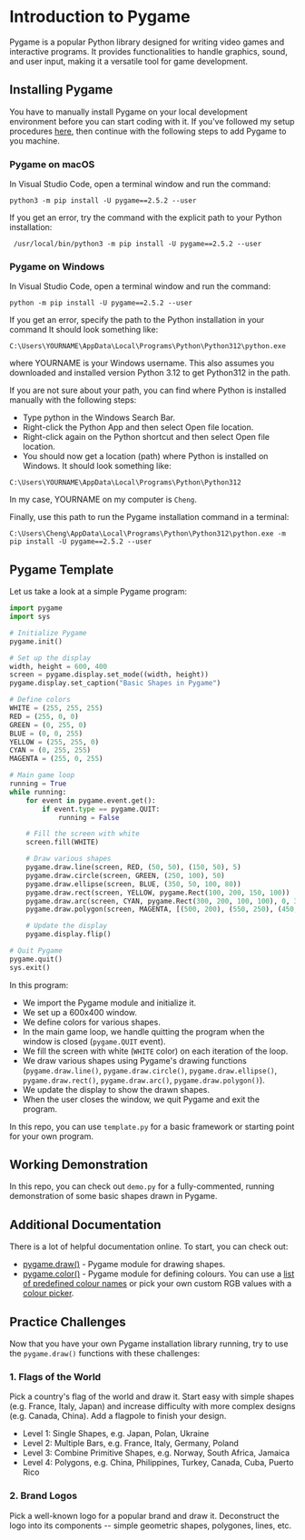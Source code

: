# Introduction to Pygame

Pygame is a popular Python library designed for writing video games and interactive programs. It provides functionalities to handle graphics, sound, and user input, making it a versatile tool for game development.

## Installing Pygame
You have to manually install Pygame on your local development environment before you can start coding with it. If you've followed my setup procedures [here](https://docs.google.com/document/d/140jEi-QY2gCjiQ8Qbi7BuEOaEHQ6UFc0riZlkPmict4), then continue with the following steps to add Pygame to you machine.

### Pygame on macOS
In Visual Studio Code, open a terminal window and run the command:

```
python3 -m pip install -U pygame==2.5.2 --user
```

If you get an error, try the command with the explicit path to your Python installation:

```
 /usr/local/bin/python3 -m pip install -U pygame==2.5.2 --user
 ```

### Pygame on Windows
In Visual Studio Code, open a terminal window and run the command:

```
python -m pip install -U pygame==2.5.2 --user
```

If you get an error, specify the path to the Python installation in your command It should look something like:

```
C:\Users\YOURNAME\AppData\Local\Programs\Python\Python312\python.exe
```

where YOURNAME is your Windows username. This also assumes you downloaded and installed version Python 3.12 to get Python312 in the path. 

If you are not sure about your path, you can find where Python is installed manually with the following steps:

- Type python in the Windows Search Bar.
- Right-click the Python App and then select Open file location.
- Right-click again on the Python shortcut and then select Open file location.
- You should now get a location (path) where Python is installed on Windows. It should look something like: 

```
C:\Users\YOURNAME\AppData\Local\Programs\Python\Python312 
```

In my case, YOURNAME on my computer is `Cheng`.

Finally, use this path to run the Pygame installation command in a terminal:

```
C:\Users\Cheng\AppData\Local\Programs\Python\Python312\python.exe -m pip install -U pygame==2.5.2 --user
```

## Pygame Template
Let us take a look at a simple Pygame program:

```python
import pygame
import sys

# Initialize Pygame
pygame.init()

# Set up the display
width, height = 600, 400
screen = pygame.display.set_mode((width, height))
pygame.display.set_caption("Basic Shapes in Pygame")

# Define colors
WHITE = (255, 255, 255)
RED = (255, 0, 0)
GREEN = (0, 255, 0)
BLUE = (0, 0, 255)
YELLOW = (255, 255, 0)
CYAN = (0, 255, 255)
MAGENTA = (255, 0, 255)

# Main game loop
running = True
while running:
    for event in pygame.event.get():
        if event.type == pygame.QUIT:
            running = False

    # Fill the screen with white
    screen.fill(WHITE)

    # Draw various shapes
    pygame.draw.line(screen, RED, (50, 50), (150, 50), 5)
    pygame.draw.circle(screen, GREEN, (250, 100), 50)
    pygame.draw.ellipse(screen, BLUE, (350, 50, 100, 80))
    pygame.draw.rect(screen, YELLOW, pygame.Rect(100, 200, 150, 100))
    pygame.draw.arc(screen, CYAN, pygame.Rect(300, 200, 100, 100), 0, 3.14)
    pygame.draw.polygon(screen, MAGENTA, [(500, 200), (550, 250), (450, 250)])

    # Update the display
    pygame.display.flip()

# Quit Pygame
pygame.quit()
sys.exit()
```

In this program:

- We import the Pygame module and initialize it.
- We set up a 600x400 window.
- We define colors for various shapes.
- In the main game loop, we handle quitting the program when the window is closed (`pygame.QUIT` event).
- We fill the screen with white (`WHITE` color) on each iteration of the loop.
- We draw various shapes using Pygame's drawing functions (`pygame.draw.line()`, `pygame.draw.circle()`, `pygame.draw.ellipse()`, `pygame.draw.rect()`, `pygame.draw.arc()`, `pygame.draw.polygon()`).
- We update the display to show the drawn shapes.
- When the user closes the window, we quit Pygame and exit the program.

In this repo, you can use `template.py` for a basic framework or starting point for your own program. 

## Working Demonstration
In this repo, you can check out `demo.py` for a fully-commented, running demonstration of some basic shapes drawn in Pygame.

## Additional Documentation
There is a lot of helpful documentation online. To start, you can check out:
- [pygame.draw()](https://www.pygame.org/docs/ref/draw.html) - Pygame module for drawing shapes.
- [pygame.color()](https://www.pygame.org/docs/ref/color.html) - Pygame module for defining colours. You can use a [list of predefined colour names](https://www.pygame.org/docs/ref/color_list.html) or pick your own custom RGB values with a [colour picker](https://rgbcolorpicker.com/).


## Practice Challenges
Now that you have your own Pygame installation library running, try to use the `pygame.draw()` functions with these challenges:

### 1. Flags of the World
Pick a country's flag of the world and draw it. Start easy with simple shapes (e.g. France, Italy, Japan) and increase difficulty with more complex designs (e.g. Canada, China). Add a flagpole to finish your design.
- Level 1: Single Shapes, e.g. Japan, Polan, Ukraine
- Level 2: Multiple Bars, e.g. France, Italy, Germany, Poland
- Level 3: Combine Primitive Shapes, e.g. Norway, South Africa, Jamaica
- Level 4: Polygons, e.g. China, Philippines, Turkey, Canada, Cuba, Puerto Rico

### 2. Brand Logos
Pick a well-known logo for a popular brand and draw it. Deconstruct the logo into its components -- simple geometric shapes, polygones, lines, etc.